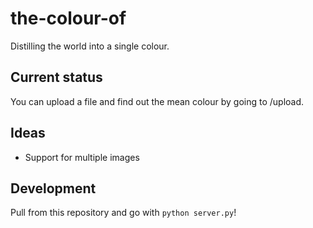 the-colour-of
=============

Distilling the world into a single colour.

Current status
--------------

You can upload a file and find out the mean colour by going to /upload.

Ideas
-----

* Support for multiple images

Development
-----------

Pull from this repository and go with `python server.py`!

